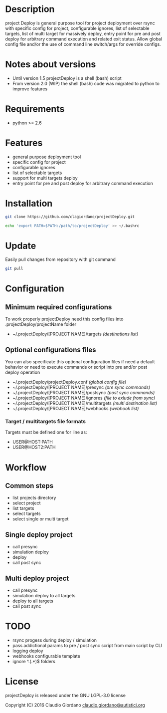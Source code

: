 # Description

project Deploy is general purpose tool for project deployment over rsync with
specific config for project, configurable ignores, list of selectable targets,
list of multi target for massively deploy, entry point for pre and post deploy
for arbitrary command execution and related exit status.
Allow global config file and/or the use of command line switch/args for override configs.

# Notes about versions
* Until version 1.5 projectDeploy is a shell (bash) script
* From version 2.0 (WIP) the shell (bash) code was migrated to python to improve features

# Requirements
- python >= 2.6

# Features
- general purpose deployment tool
- specific config for project
- configurable ignores
- list of selectable targets
- support for multi targets deploy
- entry point for pre and post deploy for arbitrary command execution

# Installation
```bash
git clone https://github.com/clagiordano/projectDeploy.git

echo 'export PATH=$PATH:/path/to/projectDeploy' >> ~/.bashrc
```

# Update
Easily pull changes from repository with git command
```bash
git pull
```

# Configuration

## Minimum required configurations
To work properly projectDeploy need this config files into .projectDeploy/projectName folder

* ~/.projectDeploy/[PROJECT NAME]/targets *(destinations list)*

## Optional configurations files
You can also specificate this optional configuration files if need a default behavior or need to execute commands or script into pre and/or post deploy operation

* ~/.projectDeploy/projectDeploy.conf *(global config file)*
* ~/.projectDeploy/[PROJECT NAME]/presync *(pre sync commands)*
* ~/.projectDeploy/[PROJECT NAME]/postsync *(post sync commands)*
* ~/.projectDeploy/[PROJECT NAME]/ignores *(file to exlude from sync)*
* ~/.projectDeploy/[PROJECT NAME]/multitargets *(multi destination list)*
* ~/.projectDeploy/[PROJECT NAME]/webhooks *(webhook list)*

### Target / multitargets file formats
Targets must be defined one for line as:

- USER@HOST:PATH
- USER@HOST2:PATH

# Workflow

## Common steps
- list projects directory
- select project
- list targets
- select targets
- select single or multi target

## Single deploy project
- call presync
- simulation deploy
- deploy
- call post sync

## Multi deploy project
- call presync
- simulation deploy to all targets
- deploy to all targets
- call post sync

# TODO
- rsync progess during deploy / simulation
- pass addictional params to pre / post sync script from main script by CLI
- logging deploy
- webhooks configurable template
- ignore ^\.(.*)$ folders

# License
projectDeploy is released under the GNU LGPL-3.0 license

Copyright (C) 2016 Claudio Giordano <claudio.giordano@autistici.org>
